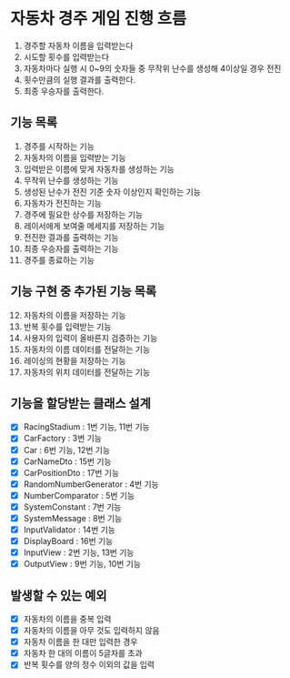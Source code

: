 # 자동차 경주 게임 진행 흐름

1. 경주할 자동차 이름을 입력받는다
2. 시도할 횟수를 입력받는다
3. 자동차마다 실행 시 0~9의 숫자들 중 무작위 난수를 생성해 4이상일 경우 전진
4. 횟수만큼의 실행 결과를 출력한다.
5. 최종 우승자를 출력한다.

## 기능 목록

1. 경주를 시작하는 기능
2. 자동차의 이름을 입력받는 기능
3. 입력받은 이름에 맞게 자동차를 생성하는 기능
4. 무작위 난수를 생성하는 기능
5. 생성된 난수가 전진 기준 숫자 이상인지 확인하는 기능
6. 자동차가 전진하는 기능
7. 경주에 필요한 상수를 저장하는 기능
8. 레이서에게 보여줄 메세지를 저장하는 기능
9. 전진한 결과를 출력하는 기능
10. 최종 우승자를 출력하는 기능
11. 경주를 종료하는 기능

## 기능 구현 중 추가된 기능 목록

12. 자동차의 이름을 저장하는 기능
13. 반복 횟수를 입력받는 기능
14. 사용자의 입력이 올바른지 검증하는 기능
15. 자동차의 이름 데이터를 전달하는 기능
16. 레이싱의 현황을 저장하는 기능
17. 자동차의 위치 데이터를 전달하는 기능

## 기능을 할당받는 클래스 설계

- [x] RacingStadium : 1번 기능, 11번 기능
- [x] CarFactory : 3번 기능
- [x] Car : 6번 기능, 12번 기능
- [x] CarNameDto : 15번 기능
- [x] CarPositionDto : 17번 기능
- [x] RandomNumberGenerator : 4번 기능
- [x] NumberComparator : 5번 기능
- [x] SystemConstant : 7번 기능
- [x] SystemMessage : 8번 기능
- [x] InputValidator : 14번 기능
- [x] DisplayBoard : 16번 기능
- [x] InputView : 2번 기능, 13번 기능
- [x] OutputView : 9번 기능, 10번 기능

## 발생할 수 있는 예외

-[x] 자동차의 이름을 중복 입력
-[x] 자동차의 이름을 아무 것도 입력하지 않음
-[x] 자동차 이름을 한 대만 입력한 경우
-[x] 자동차 한 대의 이름이 5글자를 초과
-[x] 반복 횟수를 양의 정수 이외의 값을 입력